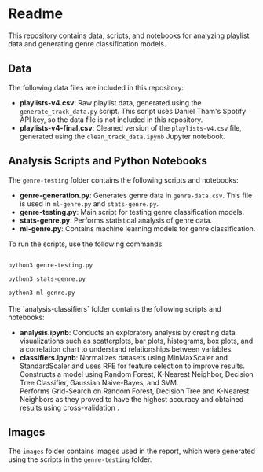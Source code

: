 # Readme

This repository contains data, scripts, and notebooks for analyzing playlist data and generating genre classification models.

## Data

The following data files are included in this repository:

- **playlists-v4.csv**: Raw playlist data, generated using the `generate_track_data.py` script. This script uses Daniel Tham's Spotify API key, so the data file is not included in this repository.
- **playlists-v4-final.csv**: Cleaned version of the `playlists-v4.csv` file, generated using the `clean_track_data.ipynb` Jupyter notebook.

## Analysis Scripts and Python Notebooks

The `genre-testing` folder contains the following scripts and notebooks:

- **genre-generation.py**: Generates genre data in `genre-data.csv`. This file is used in `ml-genre.py` and `stats-genre.py`.
- **genre-testing.py**: Main script for testing genre classification models.
- **stats-genre.py**: Performs statistical analysis of genre data.
- **ml-genre.py**: Contains machine learning models for genre classification.

To run the scripts, use the following commands:

<code>
python3 genre-testing.py
</code>
<code>
python3 stats-genre.py
</code>
<code>
python3 ml-genre.py
</code>

<br/>
The `analysis-classifiers` folder contains the following scripts and notebooks:

- **analysis.ipynb**: Conducts an exploratory analysis by creating data visualizations such as scatterplots, bar plots, histograms, box plots, and a correlation chart                       to understand relationships between variables. 
- **classifiers.ipynb**: Normalizes datasets using MinMaxScaler and StandardScaler and uses RFE for feature selection to improve results.
                          Constructs a model using Random Forest, K-Nearest Neighbor, Decision Tree Classifier, Gaussian Naive-Bayes, and SVM.  
                          Performs Grid-Search on Random Forest, Decision Tree and K-Nearest Neighbors as they proved to have the highest accuracy and obtained results                           using cross-validation .


## Images

The `images` folder contains images used in the report, which were generated using the scripts in the `genre-testing` folder.
